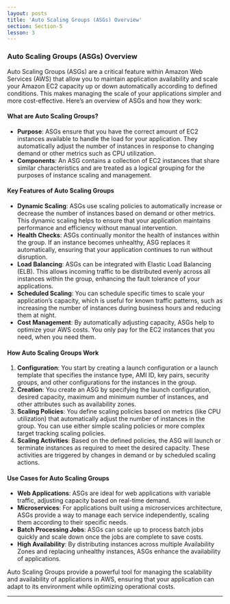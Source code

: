 ```yaml
---
layout: posts
title: 'Auto Scaling Groups (ASGs) Overview'
section: Section-5
lesson: 3
---
```


### Auto Scaling Groups (ASGs) Overview

Auto Scaling Groups (ASGs) are a critical feature within Amazon Web Services (AWS) that allow you to maintain application availability and scale your Amazon EC2 capacity up or down automatically according to defined conditions. This makes managing the scale of your applications simpler and more cost-effective. Here’s an overview of ASGs and how they work:

<!-- pagebreak -->

#### What are Auto Scaling Groups?

- **Purpose**: ASGs ensure that you have the correct amount of EC2 instances available to handle the load for your application. They automatically adjust the number of instances in response to changing demand or other metrics such as CPU utilization.
- **Components**: An ASG contains a collection of EC2 instances that share similar characteristics and are treated as a logical grouping for the purposes of instance scaling and management.

<!-- pagebreak -->

#### Key Features of Auto Scaling Groups

- **Dynamic Scaling**: ASGs use scaling policies to automatically increase or decrease the number of instances based on demand or other metrics. This dynamic scaling helps to ensure that your application maintains performance and efficiency without manual intervention.
- **Health Checks**: ASGs continually monitor the health of instances within the group. If an instance becomes unhealthy, ASG replaces it automatically, ensuring that your application continues to run without disruption.
- **Load Balancing**: ASGs can be integrated with Elastic Load Balancing (ELB). This allows incoming traffic to be distributed evenly across all instances within the group, enhancing the fault tolerance of your applications.
- **Scheduled Scaling**: You can schedule specific times to scale your application’s capacity, which is useful for known traffic patterns, such as increasing the number of instances during business hours and reducing them at night.
- **Cost Management**: By automatically adjusting capacity, ASGs help to optimize your AWS costs. You only pay for the EC2 instances that you need, when you need them.

<!-- pagebreak -->

#### How Auto Scaling Groups Work

1. **Configuration**: You start by creating a launch configuration or a launch template that specifies the instance type, AMI ID, key pairs, security groups, and other configurations for the instances in the group.
2. **Creation**: You create an ASG by specifying the launch configuration, desired capacity, maximum and minimum number of instances, and other attributes such as availability zones.
3. **Scaling Policies**: You define scaling policies based on metrics (like CPU utilization) that automatically adjust the number of instances in the group. You can use either simple scaling policies or more complex target tracking scaling policies.
4. **Scaling Activities**: Based on the defined policies, the ASG will launch or terminate instances as required to meet the desired capacity. These activities are triggered by changes in demand or by scheduled scaling actions.

<!-- pagebreak -->

#### Use Cases for Auto Scaling Groups

- **Web Applications**: ASGs are ideal for web applications with variable traffic, adjusting capacity based on real-time demand.
- **Microservices**: For applications built using a microservices architecture, ASGs provide a way to manage each service independently, scaling them according to their specific needs.
- **Batch Processing Jobs**: ASGs can scale up to process batch jobs quickly and scale down once the jobs are complete to save costs.
- **High Availability**: By distributing instances across multiple Availability Zones and replacing unhealthy instances, ASGs enhance the availability of applications.

Auto Scaling Groups provide a powerful tool for managing the scalability and availability of applications in AWS, ensuring that your application can adapt to its environment while optimizing operational costs.

---
